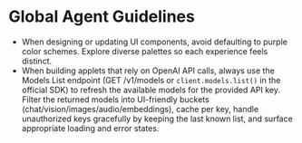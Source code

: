# Global Agent Guidelines

- When designing or updating UI components, avoid defaulting to purple color schemes. Explore diverse palettes so each experience feels distinct.
- When building applets that rely on OpenAI API calls, always use the Models List endpoint (GET /v1/models or `client.models.list()` in the official SDK) to refresh the available models for the provided API key. Filter the returned models into UI-friendly buckets (chat/vision/images/audio/embeddings), cache per key, handle unauthorized keys gracefully by keeping the last known list, and surface appropriate loading and error states.
